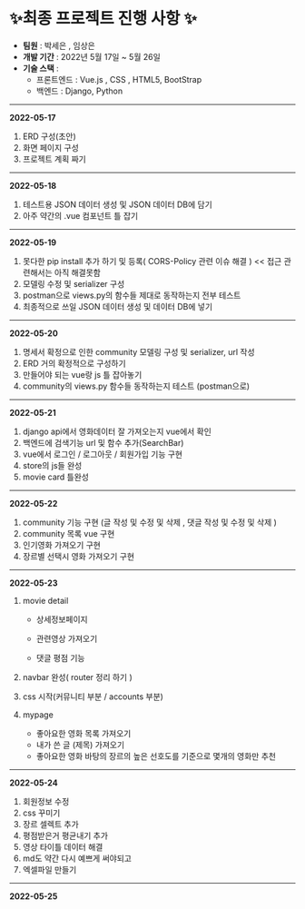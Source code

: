 # ✨최종 프로젝트 진행 사항 ✨

- **팀원** : 박세은 , 임상은
- **개발 기간** : 2022년 5월 17일 ~ 5월 26일
- **기술 스택** : 
  - 프론트엔드 : Vue.js , CSS , HTML5, BootStrap
  - 백엔드 : Django, Python

--------------------------------------

**2022-05-17**

1. ERD 구성(초안)
2. 화면 페이지 구성
3. 프로젝트 계획 짜기

---------------------------------------------------

**2022-05-18**

1. 테스트용 JSON 데이터 생성 및 JSON 데이터 DB에 담기
2. 아주 약간의 .vue 컴포넌트 틀 잡기

---------------------------------------

**2022-05-19**

1. 못다한 pip install 추가 하기 및 등록( CORS-Policy 관련 이슈 해결 ) << 접근 관련해서는 아직 해결못함
2. 모델링 수정 및 serializer 구성
3. postman으로 views.py의 함수들 제대로 동작하는지 전부 테스트
3. 최종적으로 쓰일 JSON 데이터 생성 및 데이터 DB에 넣기

--------------------------------

**2022-05-20**

1. 명세서 확정으로 인한 community 모델링 구성 및 serializer, url 작성
1. ERD 거의 확정적으로 구성하기
1. 만들어야 되는 vue랑 js 틀 잡아놓기
1. community의 views.py 함수들 동작하는지 테스트 (postman으로)

--------------------------------

**2022-05-21**

1. django api에서 영화데이터 잘 가져오는지 vue에서 확인
2. 백엔드에 검색기능 url 및 함수 추가(SearchBar)
3. vue에서 로그인 / 로그아웃 / 회원가입 기능 구현
4. store의 js들 완성
5. movie card 틀완성

------------------------------------------------------------------------------------

**2022-05-22**

1. community 기능 구현 (글 작성  및 수정 및 삭제 , 댓글 작성 및 수정 및 삭제 )
2. community 목록 vue 구현
3. 인기영화 가져오기 구현
4. 장르별 선택시 영화 가져오기 구현 

-----------------------------------------------------------

**2022-05-23**

1. movie detail 

   - 상세정보페이지

   - 관련영상 가져오기
   - 댓글 평점 기능 
2. navbar 완성( router 정리 하기 )
3. css 시작(커뮤니티 부분 / accounts 부분)
4. mypage 
   - 좋아요한 영화 목록 가져오기
   - 내가 쓴 글 (제목) 가져오기
   - 좋아요한 영화 바탕의 장르의 높은 선호도를 기준으로 몇개의 영화만 추천

-------------------------------------------------------

**2022-05-24**

1. 회원정보 수정
2. css 꾸미기 
3. 장르 셀렉트 추가
4. 평점받은거 평균내기 추가 
5. 영상 타이틀 데이터 해결 
6. md도 약간 다시 예쁘게 써야되고
7. 엑셀파일 만들기 

----------------------------

**2022-05-25**
